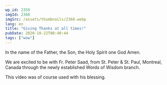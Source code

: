 ```yaml
---
wp_id: 2359
imgId: 2360
imgSrc: /assets/thumbnails/2360.webp
lang: en
title: "Giving Thanks at all times!"
pubDate: 2020-10-22T00:40:44
tags: ["wow"]
---
```


<!-- page: 6 -->

<p>In the name of the Father, the Son, the Holy Spirit one God Amen.</p>
<p>We are excited to be with Fr. Peter Saad, from St. Peter &amp; St. Paul, Montreal, Canada through the newly established Words of Wisdom branch.</p>
<p>This video was of course used with his blessing.</p>
<p>&nbsp;</p>
